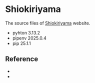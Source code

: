# Shiokiriyama

The source files of [Shiokiriyama][1] website.

[1]: https://shiokiriyama.github.io/

- pyhton 3.13.2
- pipenv 2025.0.4
- pip 25.1.1

## Reference

- [](https://flask.palletsprojects.com/en/stable/)
- [](https://github.com/github/gitignore)
